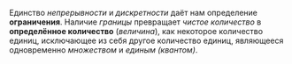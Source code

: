 Единство *непрерывности* и *дискретности* даёт нам определение **ограничения**.
Наличие *границы* превращает *чистое количество* в **определённое количество** (*величина*), как некоторое количество единиц, исключающее из себя другое количество единиц, являющееся одновременно *множеством* и *единым (квантом)*.